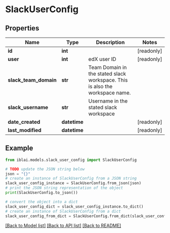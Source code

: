 # SlackUserConfig


## Properties

Name | Type | Description | Notes
------------ | ------------- | ------------- | -------------
**id** | **int** |  | [readonly] 
**user** | **int** | edX user ID | [readonly] 
**slack_team_domain** | **str** | Team Domain in the stated slack workspace. This is also the workspace name. | 
**slack_username** | **str** | Username in the stated slack workspace | 
**date_created** | **datetime** |  | [readonly] 
**last_modified** | **datetime** |  | [readonly] 

## Example

```python
from iblai.models.slack_user_config import SlackUserConfig

# TODO update the JSON string below
json = "{}"
# create an instance of SlackUserConfig from a JSON string
slack_user_config_instance = SlackUserConfig.from_json(json)
# print the JSON string representation of the object
print(SlackUserConfig.to_json())

# convert the object into a dict
slack_user_config_dict = slack_user_config_instance.to_dict()
# create an instance of SlackUserConfig from a dict
slack_user_config_from_dict = SlackUserConfig.from_dict(slack_user_config_dict)
```
[[Back to Model list]](../README.md#documentation-for-models) [[Back to API list]](../README.md#documentation-for-api-endpoints) [[Back to README]](../README.md)



